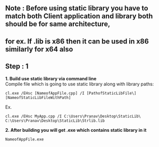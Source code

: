 ## Note : Before using static library you have to match both Client application and library both should be for same architecture,  
## for ex. If .lib is x86 then it can be used in x86 similarly for x64 also
## Step : 1  
**1. Build use static library via command line**  
Compile file which is going to use static library along with library paths:
```
cl.exe /EHsc [NameofAppFile.cpp] /I [PathofStaticLibFile\] [NameofStaticLibFileWithPath]
```
Ex.
```
cl.exe /EHsc MyApp.cpp /I C:\Users\Pranav\Desktop\StaticLib\ C:\Users\Pranav\Desktop\StaticLib\Strlib.lib
```
**2. After building you will get .exe which contains static library in it**
```
NameofAppFile.exe
```
